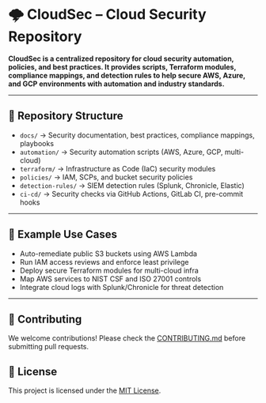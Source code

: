 # 🌩️ CloudSec – Cloud Security Repository

**CloudSec is a centralized repository for cloud security automation, policies, and best practices. It provides scripts, Terraform modules, compliance mappings, and detection rules to help secure AWS, Azure, and GCP environments with automation and industry standards.**

---

## 📂 Repository Structure
- `docs/` → Security documentation, best practices, compliance mappings, playbooks  
- `automation/` → Security automation scripts (AWS, Azure, GCP, multi-cloud)  
- `terraform/` → Infrastructure as Code (IaC) security modules  
- `policies/` → IAM, SCPs, and bucket security policies  
- `detection-rules/` → SIEM detection rules (Splunk, Chronicle, Elastic)  
- `ci-cd/` → Security checks via GitHub Actions, GitLab CI, pre-commit hooks  

---

## 🚀 Example Use Cases
- Auto-remediate public S3 buckets using AWS Lambda  
- Run IAM access reviews and enforce least privilege  
- Deploy secure Terraform modules for multi-cloud infra  
- Map AWS services to NIST CSF and ISO 27001 controls  
- Integrate cloud logs with Splunk/Chronicle for threat detection  

---

## 🤝 Contributing
We welcome contributions! Please check the [CONTRIBUTING.md](./CONTRIBUTING.md) before submitting pull requests.  

## 📜 License
This project is licensed under the [MIT License](./LICENSE).  
